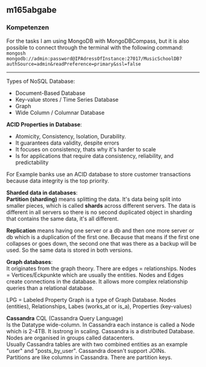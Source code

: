 ## m165abgabe

### Kompetenzen  
For the tasks I am using MongoDB with MongoDBCompass, but it is also possible to connect through the terminal with the following command:  
``mongosh mongodb://admin:password@IPAdressOfInstance:27017/MusicSchoolDB?authSource=admin&readPreference=primary&ssl=false``  

---

Types of NoSQL Database:  
- Document-Based Database
- Key-value stores / Time Series Database
- Graph
- Wide Column / Columnar Database

**ACID Properties in Database**:
- Atomicity, Consistency, Isolation, Durability.  
- It guarantees data validity, despite errors
- It focuses on consistency, thats why it's harder to scale
- Is for applications that require data consistency, reliability, and predictability

For Example banks use an ACID database to store customer transactions because data integrity is the top priority.

**Sharded data in databases**:  
**Partition (sharding)** means splitting the data. It's data being split into smaller pieces, which is 
called **shards** across different servers. The data is different in all servers so there is no second duplicated object in sharding that contains the same data, it's all different.  

**Replication** means having one server or a db and then one more server or db which is a duplication of the first one. Because that means if the first one collapses or goes down, the second one that was there as a backup will be used. So the same data is stored in both versions.  

**Graph databases**:  
It originates from the graph theory. There are edges = relationships. Nodes = Vertices/Eckpunkte which are usually the entities. Nodes and Edges create connections in the database. It allows more complex relationship queries than a relational database.

LPG = Labeled Property Graph is a type of Graph Database. Nodes (entities), Relationships, Labes (works_at or is_a), Properties (key-values)  

**Cassandra** CQL (Cassandra Query Language)  
Is the Datatype wide-column. In Cassandra each instance is called a Node which is 2-4TB. It isstrong in scaling. Cassandra is a distributed Database. Nodes are organised in groups called datacenters.  
Usually Cassandra tables are with two combined entities as an example "user" and "posts_by_user". Cassandra doesn't support JOINs.  
Partitions are like columns in Cassandra. There are partition keys.

